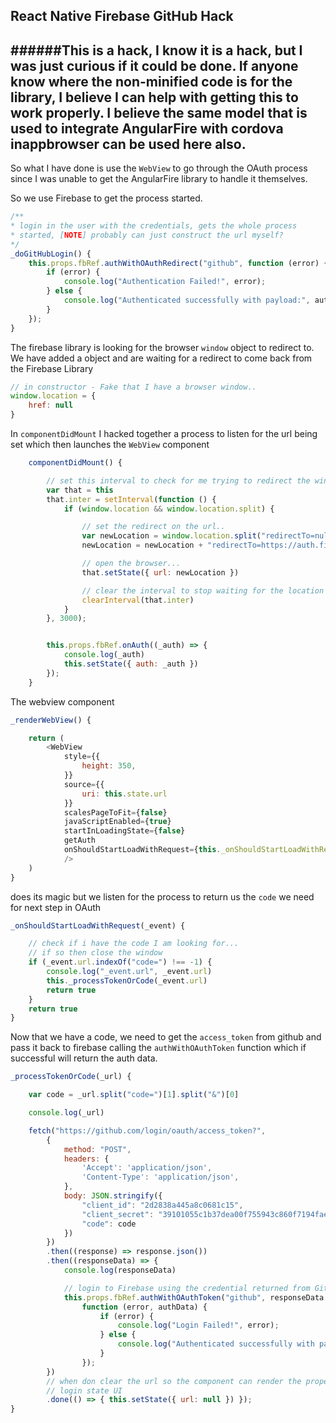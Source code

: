 React Native Firebase GitHub Hack
-
######This is a hack, I know it is a hack, but I was just curious if it could be done. If anyone know where the non-minified code is for the library, I believe I can help with getting this to work properly. I believe the same model that is used to integrate AngularFire with cordova inappbrowser can be used here also.
-
So what I have done is use the `WebView` to go through the OAuth process since I was unable to get the AngularFire library to handle it themselves.

So we use Firebase to get the process started.
```Javascript
/**
* login in the user with the credentials, gets the whole process 
* started, [NOTE] probably can just construct the url myself?
*/
_doGitHubLogin() {
    this.props.fbRef.authWithOAuthRedirect("github", function (error) {
        if (error) {
            console.log("Authentication Failed!", error);
        } else {
            console.log("Authenticated successfully with payload:", authData);
        }
    });
}
```
The firebase library is looking for the browser `window` object to redirect to. We have added a object and are waiting for a redirect to come back from the Firebase Library
```javascript
// in constructor - Fake that I have a browser window..
window.location = {
    href: null
}
```
In `componentDidMount` I hacked together a process to listen for the url being set which then launches the `WebView` component
```Javascript
    componentDidMount() {

        // set this interval to check for me trying to redirect the window...
        var that = this
        that.inter = setInterval(function () {
            if (window.location && window.location.split) {

                // set the redirect on the url..
                var newLocation = window.location.split("redirectTo=null")[0]
                newLocation = newLocation + "redirectTo=https://auth.firebase.com/v2/clearlyinnovative-firebasestarterapp/auth/github/callback"

                // open the browser...
                that.setState({ url: newLocation })

                // clear the interval to stop waiting for the location to be set..
                clearInterval(that.inter)
            }
        }, 3000);


        this.props.fbRef.onAuth((_auth) => {
            console.log(_auth)
            this.setState({ auth: _auth })
        });
    }
```
The webview component
```Javascript
_renderWebView() {

    return (
        <WebView
            style={{
                height: 350,
            }}
            source={{
                uri: this.state.url
            }}
            scalesPageToFit={false}
            javaScriptEnabled={true}
            startInLoadingState={false}
            getAuth
            onShouldStartLoadWithRequest={this._onShouldStartLoadWithRequest.bind(this) }
            />
    )
}
```

does its magic but we listen for the process to return us the `code` we need for next step in OAuth

```Javascript
_onShouldStartLoadWithRequest(_event) {

    // check if i have the code I am looking for...
    // if so then close the window
    if (_event.url.indexOf("code=") !== -1) {
        console.log("_event.url", _event.url)
        this._processTokenOrCode(_event.url)
        return true
    }
    return true
}
```
Now that we have a code, we need to get the `access_token` from github and pass it back to firebase calling the `authWithOAuthToken` function which if successful will return the auth data.
```Javascript
_processTokenOrCode(_url) {

    var code = _url.split("code=")[1].split("&")[0]

    console.log(_url)

    fetch("https://github.com/login/oauth/access_token?",
        {
            method: "POST",
            headers: {
                'Accept': 'application/json',
                'Content-Type': 'application/json',
            },
            body: JSON.stringify({
                "client_id": "2d2838a445a8c0681c15",
                "client_secret": "39101055c1b37dea00f755943c860f7194fae944",
                "code": code
            })
        })
        .then((response) => response.json())
        .then((responseData) => {
            console.log(responseData)

            // login to Firebase using the credential returned from GitHub
            this.props.fbRef.authWithOAuthToken("github", responseData.access_token,
                function (error, authData) {
                    if (error) {
                        console.log("Login Failed!", error);
                    } else {
                        console.log("Authenticated successfully with payload:", authData);
                    }
                });
        })
        // when don clear the url so the component can render the proper
        // login state UI
        .done(() => { this.setState({ url: null }) });
}
```
